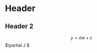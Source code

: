 # Header
## Header 2
<script type="text/javascript" src="//cdn.mathjax.org/mathjax/latest/MathJax.js?config=TeX-AMS-MML_HTMLorMML"></script>
$$ y = mx + c $$
$\partial J $
